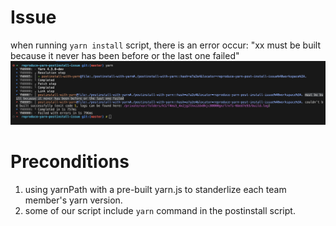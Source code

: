 # Issue
when running `yarn install` script, there is an error occur: 
"xx must be built because it never has been before or the last one failed"
![screenshot for this error](image.png)

# Preconditions
1. using yarnPath with a pre-built yarn.js to standerlize each team member's yarn version.
2. some of our script include `yarn` command in the postinstall script.

